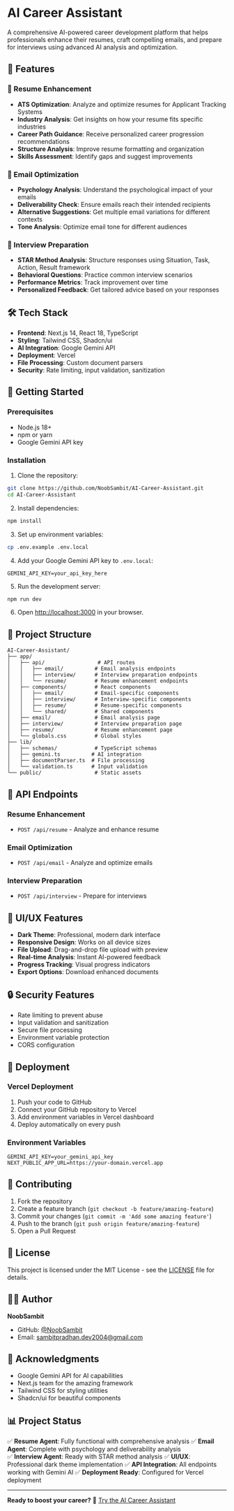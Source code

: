 # AI Career Assistant

A comprehensive AI-powered career development platform that helps professionals enhance their resumes, craft compelling emails, and prepare for interviews using advanced AI analysis and optimization.

## 🚀 Features

### 📄 Resume Enhancement
- **ATS Optimization**: Analyze and optimize resumes for Applicant Tracking Systems
- **Industry Analysis**: Get insights on how your resume fits specific industries
- **Career Path Guidance**: Receive personalized career progression recommendations
- **Structure Analysis**: Improve resume formatting and organization
- **Skills Assessment**: Identify gaps and suggest improvements

### 📧 Email Optimization
- **Psychology Analysis**: Understand the psychological impact of your emails
- **Deliverability Check**: Ensure emails reach their intended recipients
- **Alternative Suggestions**: Get multiple email variations for different contexts
- **Tone Analysis**: Optimize email tone for different audiences

### 🎯 Interview Preparation
- **STAR Method Analysis**: Structure responses using Situation, Task, Action, Result framework
- **Behavioral Questions**: Practice common interview scenarios
- **Performance Metrics**: Track improvement over time
- **Personalized Feedback**: Get tailored advice based on your responses

## 🛠️ Tech Stack

- **Frontend**: Next.js 14, React 18, TypeScript
- **Styling**: Tailwind CSS, Shadcn/ui
- **AI Integration**: Google Gemini API
- **Deployment**: Vercel
- **File Processing**: Custom document parsers
- **Security**: Rate limiting, input validation, sanitization

## 🚀 Getting Started

### Prerequisites

- Node.js 18+ 
- npm or yarn
- Google Gemini API key

### Installation

1. Clone the repository:
```bash
git clone https://github.com/NoobSambit/AI-Career-Assistant.git
cd AI-Career-Assistant
```

2. Install dependencies:
```bash
npm install
```

3. Set up environment variables:
```bash
cp .env.example .env.local
```

4. Add your Google Gemini API key to `.env.local`:
```env
GEMINI_API_KEY=your_api_key_here
```

5. Run the development server:
```bash
npm run dev
```

6. Open [http://localhost:3000](http://localhost:3000) in your browser.

## 📁 Project Structure

```
AI-Career-Assistant/
├── app/
│   ├── api/                 # API routes
│   │   ├── email/          # Email analysis endpoints
│   │   ├── interview/      # Interview preparation endpoints
│   │   └── resume/         # Resume enhancement endpoints
│   ├── components/         # React components
│   │   ├── email/          # Email-specific components
│   │   ├── interview/      # Interview-specific components
│   │   ├── resume/         # Resume-specific components
│   │   └── shared/         # Shared components
│   ├── email/              # Email analysis page
│   ├── interview/          # Interview preparation page
│   ├── resume/             # Resume enhancement page
│   └── globals.css         # Global styles
├── lib/
│   ├── schemas/            # TypeScript schemas
│   ├── gemini.ts          # AI integration
│   ├── documentParser.ts  # File processing
│   └── validation.ts      # Input validation
└── public/                 # Static assets
```

## 🔧 API Endpoints

### Resume Enhancement
- `POST /api/resume` - Analyze and enhance resume

### Email Optimization
- `POST /api/email` - Analyze and optimize emails

### Interview Preparation
- `POST /api/interview` - Prepare for interviews

## 🎨 UI/UX Features

- **Dark Theme**: Professional, modern dark interface
- **Responsive Design**: Works on all device sizes
- **File Upload**: Drag-and-drop file upload with preview
- **Real-time Analysis**: Instant AI-powered feedback
- **Progress Tracking**: Visual progress indicators
- **Export Options**: Download enhanced documents

## 🔒 Security Features

- Rate limiting to prevent abuse
- Input validation and sanitization
- Secure file processing
- Environment variable protection
- CORS configuration

## 🚀 Deployment

### Vercel Deployment

1. Push your code to GitHub
2. Connect your GitHub repository to Vercel
3. Add environment variables in Vercel dashboard
4. Deploy automatically on every push

### Environment Variables

```env
GEMINI_API_KEY=your_gemini_api_key
NEXT_PUBLIC_APP_URL=https://your-domain.vercel.app
```

## 🤝 Contributing

1. Fork the repository
2. Create a feature branch (`git checkout -b feature/amazing-feature`)
3. Commit your changes (`git commit -m 'Add some amazing feature'`)
4. Push to the branch (`git push origin feature/amazing-feature`)
5. Open a Pull Request

## 📝 License

This project is licensed under the MIT License - see the [LICENSE](LICENSE) file for details.

## 👨‍💻 Author

**NoobSambit**
- GitHub: [@NoobSambit](https://github.com/NoobSambit)
- Email: sambitpradhan.dev2004@gmail.com

## 🙏 Acknowledgments

- Google Gemini API for AI capabilities
- Next.js team for the amazing framework
- Tailwind CSS for styling utilities
- Shadcn/ui for beautiful components

## 📊 Project Status

✅ **Resume Agent**: Fully functional with comprehensive analysis
✅ **Email Agent**: Complete with psychology and deliverability analysis  
✅ **Interview Agent**: Ready with STAR method analysis
✅ **UI/UX**: Professional dark theme implementation
✅ **API Integration**: All endpoints working with Gemini AI
✅ **Deployment Ready**: Configured for Vercel deployment

---

**Ready to boost your career?** 🚀 [Try the AI Career Assistant](https://ai-career-assistant.vercel.app)
